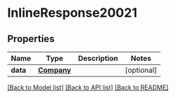# InlineResponse20021

## Properties
Name | Type | Description | Notes
------------ | ------------- | ------------- | -------------
**data** | [**Company**](Company.md) |  | [optional] 

[[Back to Model list]](../README.md#documentation-for-models) [[Back to API list]](../README.md#documentation-for-api-endpoints) [[Back to README]](../README.md)


